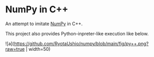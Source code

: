 # NumPy in C++

An attempt to imitate [NumPy](https://numpy.org/) in C++.

This project also provides Python-inpreter-like execution like below.

![a](https://github.com/RyotaUshio/numpy/blob/main/fig/py++.png?raw=true | width=50)

